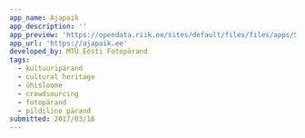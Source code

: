```yaml
---
app_name: Ajapaik
app_description: ''
app_preview: 'https://opendata.riik.ee/sites/default/files/files/apps/Screen%20Shot%202017-03-16%20at%2007.11.59%20%282%29.png'
app_url: 'https://ajapaik.ee'
developed_by: MTÜ Eesti Fotopärand
tags:
  - kultuuripärand
  - cultural heritage
  - ühisloome
  - crowdsourcing
  - fotopärand
  - pildiline pärand
submitted: 2017/03/16
---
```

